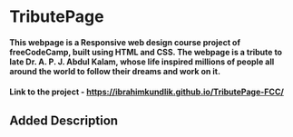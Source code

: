 # TributePage

#### This webpage is a Responsive web design course project of freeCodeCamp, built using HTML and CSS. The webpage is a tribute to late Dr. A. P. J. Abdul Kalam, whose life inspired millions of people all around the world to follow their dreams and work on it.

#### Link to the project - https://ibrahimkundlik.github.io/TributePage-FCC/


## Added Description
